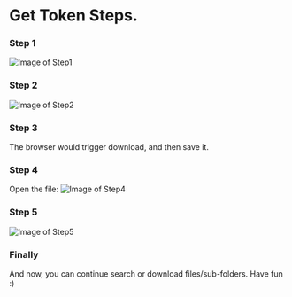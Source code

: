 # Get Token Steps.

### Step 1

![Image of Step1](https://raw.githubusercontent.com/KinoLien/gitzip/gh-pages/images/get-token-step1.png)

### Step 2

![Image of Step2](https://raw.githubusercontent.com/KinoLien/gitzip/gh-pages/images/get-token-step2.png)

### Step 3

The browser would trigger download, and then save it.

### Step 4

Open the file:
![Image of Step4](https://raw.githubusercontent.com/KinoLien/gitzip/gh-pages/images/get-token-step4.png)

### Step 5

![Image of Step5](https://raw.githubusercontent.com/KinoLien/gitzip/gh-pages/images/get-token-step5.png)

### Finally

And now, you can continue search or download files/sub-folders. Have fun :)
